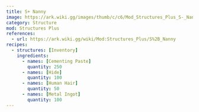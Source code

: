 ```yaml
---
title: S+ Nanny
image: https://ark.wiki.gg/images/thumb/c/c6/Mod_Structures_Plus_S-_Nanny.png/228px-Mod_Structures_Plus_S-_Nanny.png
category: Structure
mod: Structures Plus
references:
  - url: https://ark.wiki.gg/wiki/Mod:Structures_Plus/S%2B_Nanny
recipes: 
  - structures: [Inventory]
    ingredients: 
      - names: [Cementing Paste]
        quantity: 250
      - names: [Hide]
        quantity: 100
      - names: [Human Hair]
        quantity: 50
      - names: [Metal Ingot]
        quantity: 100
---
```

